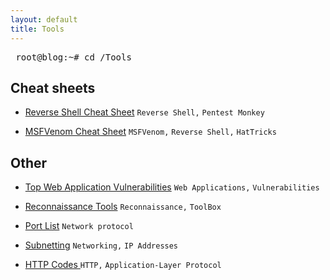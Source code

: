 ```yaml
---
layout: default
title: Tools
---
```

<pre> root@blog:~# cd /Tools </pre>  

**Cheat sheets**
---
- [Reverse Shell Cheat Sheet](https://isaac-ken.github.io/posts/Tools/Reverse_Shell_Cheat_Sheet.html) `Reverse Shell,` `Pentest Monkey`

- [MSFVenom Cheat Sheet](https://isaac-ken.github.io/posts/Tools/MSFVenomCheatSheet.html) `MSFVenom,` `Reverse Shell,` `HatTricks`


**Other**
---
- [Top Web Application Vulnerabilities](https://isaac-ken.github.io/posts/Tools/Top_Vulnerabilities.html) `Web Applications,` `Vulnerabilities`

- [Reconnaissance Tools](https://isaac-ken.github.io/posts/Tools/Recon.html) `Reconnaissance,` `ToolBox`

- [Port List](https://isaac-ken.github.io/posts/Tools/Ports.html) `Network protocol` 

- [Subnetting](https://isaac-ken.github.io/posts/Tools/Subnets.html) `Networking,` `IP Addresses`

- [HTTP Codes ](https://isaac-ken.github.io/posts/Tools/Http_Response.html) `HTTP,` `Application-Layer Protocol`

